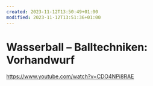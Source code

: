 ```yaml
---
created: 2023-11-12T13:50:49+01:00
modified: 2023-11-12T13:51:36+01:00
---
```


# Wasserball – Balltechniken: Vorhandwurf

<https://www.youtube.com/watch?v=CDO4NPi8RAE>

